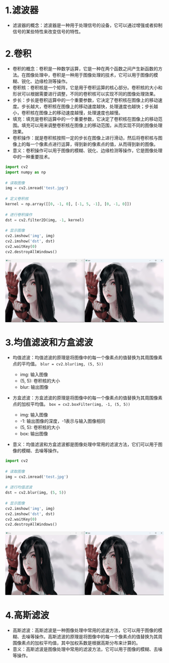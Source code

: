 # 1.滤波器
- 滤波器的概念：滤波器是一种用于处理信号的设备，它可以通过增强或者抑制信号的某些特性来改变信号的特性。

# 2.卷积
- 卷积的概念：卷积是一种数学运算，它是一种在两个函数之间产生新函数的方法。在图像处理中，卷积是一种用于图像处理的技术，它可以用于图像的模糊、锐化、边缘检测等操作。
-  卷积核：卷积核是一个矩阵，它是用于卷积运算的核心部分。卷积核的大小和形状可以根据需要进行调整，不同的卷积核可以实现不同的图像处理效果。
- 步长：步长是卷积运算中的一个重要参数，它决定了卷积核在图像上的移动速度。步长越大，卷积核在图像上的移动速度越快，处理速度也越快；步长越小，卷积核在图像上的移动速度越慢，处理速度也越慢。
- 填充：填充是卷积运算中的一个重要参数，它决定了卷积核在图像上的移动范围。填充可以用来调整卷积核在图像上的移动范围，从而实现不同的图像处理效果。
- 卷积操作：就是卷积核按照一定的步长在图像上进行滑动，然后将卷积核与图像上的每一个像素点进行运算，得到新的像素点的值，从而得到新的图像。
- 意义：卷积操作可以用于图像的模糊、锐化、边缘检测等操作，它是图像处理中的一种重要技术。
```python
import cv2
import numpy as np

# 读取图像
img = cv2.imread('test.jpg')

# 定义卷积核
kernel = np.array([[0, -1, 0], [-1, 5, -1], [0, -1, 0]])

# 进行卷积操作
dst = cv2.filter2D(img, -1, kernel)

# 显示图像
cv2.imshow('img', img)
cv2.imshow('dst', dst)
cv2.waitKey(0)
cv2.destroyAllWindows()
```
![alt text](image.png)


# 3.均值滤波和方盒滤波
- 均值滤波：均值滤波的原理是将图像中的每一个像素点的值替换为其周围像素点的平均值。
`blur = cv2.blur(img, (5, 5))`
    - img: 输入图像
    - (5, 5): 卷积核的大小
    - blur: 输出图像

- 方盒滤波：方盒滤波的原理是将图像中的每一个像素点的值替换为其周围像素点的加权平均值。
`box = cv2.boxFilter(img, -1, (5, 5))`
    - img: 输入图像
    - -1: 输出图像的深度，-1表示与输入图像相同
    - (5, 5): 卷积核的大小
    - box: 输出图像
- 意义：均值滤波和方盒滤波都是图像处理中常用的滤波方法，它们可以用于图像的模糊、去噪等操作。

```python
import cv2

# 读取图像
img = cv2.imread('test.jpg')

# 进行均值滤波
dst = cv2.blur(img, (5, 5))

# 显示图像
cv2.imshow('img', img)
cv2.imshow('dst', dst)
cv2.waitKey(0)
cv2.destroyAllWindows()
```
![alt text](image.png)

# 4.高斯滤波
- 高斯滤波：高斯滤波是一种图像处理中常用的滤波方法，它可以用于图像的模糊、去噪等操作。高斯滤波的原理是将图像中的每一个像素点的值替换为其周围像素点的加权平均值，其中加权系数是根据高斯分布来计算的。
- 意义：高斯滤波是图像处理中常用的滤波方法，它可以用于图像的模糊、去噪等操作。
```python